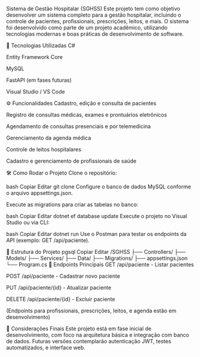 Sistema de Gestão Hospitalar (SGHSS)
Este projeto tem como objetivo desenvolver um sistema completo para a gestão hospitalar, incluindo o controle de pacientes, profissionais, prescrições, leitos, e mais. O sistema foi desenvolvido como parte de um projeto acadêmico, utilizando tecnologias modernas e boas práticas de desenvolvimento de software.

🚀 Tecnologias Utilizadas
C#

Entity Framework Core

MySQL

FastAPI (em fases futuras)

Visual Studio / VS Code

⚙️ Funcionalidades
Cadastro, edição e consulta de pacientes

Registro de consultas médicas, exames e prontuários eletrônicos

Agendamento de consultas presenciais e por telemedicina

Gerenciamento da agenda médica

Controle de leitos hospitalares

Cadastro e gerenciamento de profissionais de saúde

🛠️ Como Rodar o Projeto
Clone o repositório:

bash
Copiar
Editar
git clone 
Configure o banco de dados MySQL conforme o arquivo appsettings.json.

Execute as migrations para criar as tabelas no banco:

bash
Copiar
Editar
dotnet ef database update
Execute o projeto no Visual Studio ou via CLI:

bash
Copiar
Editar
dotnet run
Use o Postman para testar os endpoints da API (exemplo: GET /api/paciente).

📁 Estrutura do Projeto
pgsql
Copiar
Editar
/SGHSS
 ├── Controllers/
 ├── Models/
 ├── Services/
 ├── Data/
 ├── Migrations/
 ├── appsettings.json
 └── Program.cs
📄 Endpoints Principais
GET /api/paciente - Listar pacientes

POST /api/paciente - Cadastrar novo paciente

PUT /api/paciente/{id} - Atualizar paciente

DELETE /api/paciente/{id} - Excluir paciente

(Endpoints para profissionais, prescrições, leitos, e agenda estão em desenvolvimento)

📌 Considerações Finais
Este projeto está em fase inicial de desenvolvimento, com foco na arquitetura básica e integração com banco de dados. Futuras versões contemplarão autenticação JWT, testes automatizados, e interface web.
